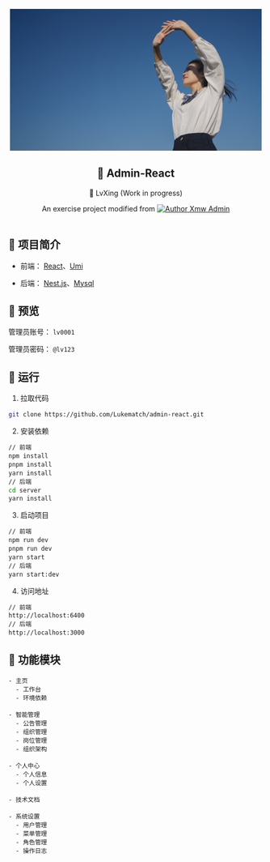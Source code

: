 <!-- ![110b3adc405d89fd5f4c0c386585d5f9--1723280224](./admin_web/public/110b3adc405d89fd5f4c0c386585d5f9--1723280224.png) -->
<p align = "center">
<img src="./admin_web/public/110b3adc405d89fd5f4c0c386585d5f9--1723280224.png"  height="280" />
</p>
<div align="center">
<h2>🔆 Admin-React</h2>
<p font-size="24px">🧳 LvXing (Work in progress)</p>
An exercise project modified from <a href="https://github.com/baiwumm/Xmw-Admin">
<img src="https://pic.imge.cc/2024/08/14/66bc639a80d81.ico" alt="Author" width="12px">
Xmw Admin
</a>
</div>
<br>

## 🚩 项目简介
-  前端： [React](https://react.dev/)、[Umi](https://umijs.org/)


-  后端： [Nest.js](https://docs.nestjs.cn/)、[Mysql](https://www.mysql.com/)


## 🚩 预览
<!-- -  [预览地址](https://lvxing.saicaca.com/) -->

管理员账号： `lv0001`

管理员密码： `@lv123`

## 🚩 运行

1. 拉取代码
```bash
git clone https://github.com/Lukematch/admin-react.git
```
2. 安装依赖
```bash
// 前端
npm install
pnpm install
yarn install
// 后端
cd server
yarn install
```
3. 启动项目
```bash
// 前端
npm run dev
pnpm run dev
yarn start
// 后端
yarn start:dev
```
4. 访问地址
```bash
// 前端
http://localhost:6400
// 后端
http://localhost:3000
```
## 🚩 功能模块
```
- 主页
  - 工作台
  - 环境依赖

- 智能管理
  - 公告管理
  - 组织管理
  - 岗位管理
  - 组织架构

- 个人中心
  - 个人信息
  - 个人设置

- 技术文档

- 系统设置
  - 用户管理
  - 菜单管理
  - 角色管理
  - 操作日志

```

<!-- ## ⭐ Star History

[![Star History Chart](https://api.star-history.com/svg?repos=Lukematch/LvXing&type=Timeline)](https://star-history.com/#Lukematch/LvXing&Timeline) -->